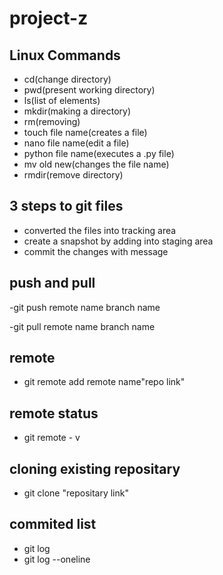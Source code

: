 # project-z
## Linux Commands
- cd(change directory)
- pwd(present working directory)
- ls(list of elements)
- mkdir(making a directory)
- rm(removing)
- touch file name(creates a file)
- nano file name(edit a file)
- python file name(executes a .py file)
- mv old new(changes the file name)
 - rmdir(remove directory)
## 3 steps to git files
- converted the files into tracking area
- create a snapshot by adding into staging area
- commit the changes with message
## push and pull
-git push remote name branch name

-git pull remote name branch name
## remote
- git remote add remote name"repo link"
## remote status
- git remote - v
## cloning existing repositary
- git clone "repositary link"  
## commited list
- git log
- git log --oneline
